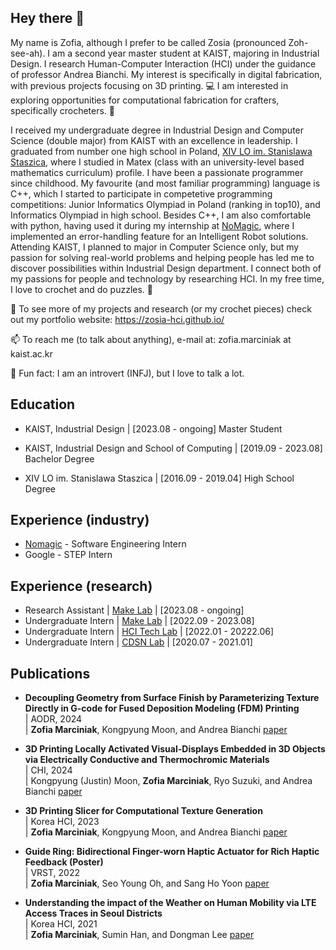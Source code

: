 ## Hey there 👐

My name is Zofia, although I prefer to be called Zosia (pronounced Zoh-see-ah).
I am a second year master student at KAIST, majoring in Industrial Design.
I research Human-Computer Interaction (HCI) under the guidance of professor Andrea Bianchi.
My interest is specifically in digital fabrication, with previous projects focusing on 3D printing. 💻
I am interested in exploring opportunities for computational fabrication for crafters, specifically crocheters. 🧶

I received my undergraduate degree in Industrial Design and Computer Science (double major) from KAIST with an excellence in leadership.
I graduated from number one high school in Poland, [XIV LO im. Stanislawa Staszica](https://staszic.waw.pl/), where I studied in Matex (class with an university-level based mathematics curriculum) profile.
I have been a passionate programmer since childhood. My favourite (and most familiar programming) language is C++, which I started to participate in competetive programming competitions: Junior Informatics Olympiad in Poland (ranking in top10), and Informatics Olympiad in high school.
Besides C++, I am also comfortable with python, having used it during my internship at [NoMagic](https://nomagic.ai/), where I implemented an error-handling feature for an Intelligent Robot solutions. 
Attending KAIST, I planned to major in Computer Science only, but my passion for solving real-world problems and helping people has led me to discover possibilities within Industrial Design department. I connect both of my passions for people and technology by researching HCI.
In my free time, I love to crochet and do puzzles. 🧩


👀 To see more of my projects and research (or my crochet pieces) check out my portfolio website: https://zosia-hci.github.io/

📫 To reach me (to talk about anything), e-mail at: zofia.marciniak at kaist.ac.kr

🎉 Fun fact: I am an introvert (INFJ), but I love to talk a lot. 

## Education

* KAIST, Industrial Design | [2023.08 - ongoing] Master Student 

* KAIST, Industrial Design and School of Computing | [2019.09 - 2023.08] Bachelor Degree 

* XIV LO im. Stanislawa Staszica | [2016.09 - 2019.04] High School Degree 

## Experience (industry)

* [Nomagic](https://nomagic.ai) - Software Engineering Intern
* Google - STEP Intern

## Experience (research)

* Research Assistant | [Make Lab](https://make.kaist.ac.kr) | [2023.08 - ongoing]
* Undergraduate Intern | [Make Lab](https://make.kaist.ac.kr) | [2022.09 - 2023.08]
* Undergraduate Intern | [HCI Tech Lab](https://hcitech.org) | [2022.01 - 20222.06]
* Undergraduate Intern | [CDSN Lab](https://cds.kaist.ac.kr) | [2020.07 - 2021.01]

## Publications
* __Decoupling Geometry from Surface Finish by Parameterizing Texture Directly in G-code for Fused Deposition Modeling (FDM) Printing__  
| AODR, 2024  
| __Zofia Marciniak__, Kongpyung Moon, and Andrea Bianchi [paper](https://www.dbpia.co.kr/journal/articleDetail?nodeId=NODE11791232)

* __3D Printing Locally Activated Visual-Displays Embedded in 3D Objects via Electrically Conductive and Thermochromic Materials__  
| CHI, 2024  
| Kongpyung (Justin) Moon, __Zofia Marciniak__, Ryo Suzuki, and Andrea Bianchi [paper](https://dl.acm.org/doi/10.1145/3613904.3642537)

* __3D Printing Slicer for Computational Texture Generation__  
| Korea HCI, 2023  
| __Zofia Marciniak__, Kongpyung Moon, and Andrea Bianchi [paper](https://www.dbpia.co.kr/journal/articleDetail?nodeId=NODE11229626)

* __Guide Ring: Bidirectional Finger-worn Haptic Actuator for Rich Haptic Feedback (Poster)__  
| VRST, 2022  
| __Zofia Marciniak__, Seo Young Oh, and Sang Ho Yoon [paper](https://dl.acm.org/doi/10.1145/3562939.3565626)

* __Understanding the impact of the Weather on Human Mobility via LTE Access Traces in Seoul Districts__  
| Korea HCI, 2021  
| __Zofia Marciniak__, Sumin Han, and Dongman Lee [paper](https://www.dbpia.co.kr/journal/articleDetail?nodeId=NODE10530300)

<!--
**ZosiaZamoyska/ZosiaZamoyska** is a ✨ _special_ ✨ repository because its `README.md` (this file) appears on your GitHub profile.

Here are some ideas to get you started:

- 🔭 I’m currently working on ...
- 🌱 I’m currently learning ...
- 👯 I’m looking to collaborate on ...
- 🤔 I’m looking for help with ...
- 💬 Ask me about ...
- 📫 How to reach me: ...
- 😄 Pronouns: ...
- ⚡ Fun fact: ...
-->
